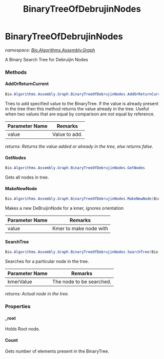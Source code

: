 ﻿---
title: BinaryTreeOfDebrujinNodes
---

# BinaryTreeOfDebrujinNodes
_namespace: [Bio.Algorithms.Assembly.Graph](N-Bio.Algorithms.Assembly.Graph.html)_

A Binary Search Tree for Debruijin Nodes

### Methods

#### AddOrReturnCurrent
```csharp
Bio.Algorithms.Assembly.Graph.BinaryTreeOfDebrujinNodes.AddOrReturnCurrent(Bio.Algorithms.Kmer.KmerData32)
```
Tries to add specified value to the BinaryTree.
 If the value is already present in the tree then this method returns the value already in the tree.
 Useful when two values that are equal by comparison are not equal by reference.

|Parameter Name|Remarks|
|--------------|-------|
|value|Value to add.|

_returns: Returns the value added or already in the tree, else returns false._

#### GetNodes
```csharp
Bio.Algorithms.Assembly.Graph.BinaryTreeOfDebrujinNodes.GetNodes
```
Gets all nodes in tree.

#### MakeNewNode
```csharp
Bio.Algorithms.Assembly.Graph.BinaryTreeOfDebrujinNodes.MakeNewNode(Bio.Algorithms.Kmer.KmerData32)
```
Makes a new DeBruijinNode for a kmer, ignores orientation

|Parameter Name|Remarks|
|--------------|-------|
|value|Kmer to make node with|


#### SearchTree
```csharp
Bio.Algorithms.Assembly.Graph.BinaryTreeOfDebrujinNodes.SearchTree(Bio.Algorithms.Kmer.KmerData32)
```
Searches for a particular node in the tree.

|Parameter Name|Remarks|
|--------------|-------|
|kmerValue|The node to be searched.|

_returns: Actual node in the tree._



### Properties

#### _root
Holds Root node.
#### Count
Gets number of elements present in the BinaryTree.

